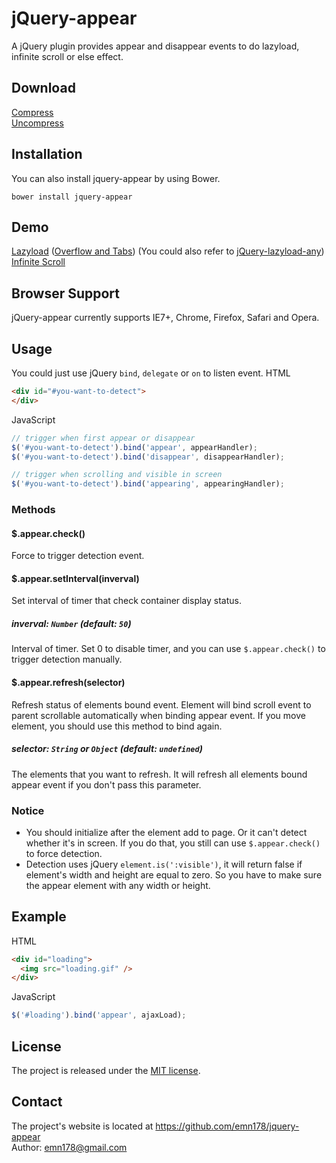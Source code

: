 # jQuery-appear
A jQuery plugin provides appear and disappear events to do lazyload, infinite scroll or else effect.

## Download
[Compress](https://raw.github.com/emn178/jquery-appear/master/build/jquery.appear.min.js)  
[Uncompress](https://raw.github.com/emn178/jquery-appear/master/src/jquery.appear.js)

## Installation
You can also install jquery-appear by using Bower.
```
bower install jquery-appear
```

## Demo
[Lazyload](http://emn178.github.io/jquery-appear/samples/lazyload/) ([Overflow and Tabs](http://emn178.github.io/jquery-appear/samples/overflow/)) (You could also refer to [jQuery-lazyload-any](http://github.io/emn178/jquery-lazyload-any/))  
[Infinite Scroll](http://emn178.github.io/jquery-appear/samples/infinite-scroll/)  

## Browser Support
jQuery-appear currently supports IE7+, Chrome, Firefox, Safari and Opera.

## Usage
You could just use jQuery `bind`, `delegate` or `on` to listen event.
HTML
```HTML
<div id="#you-want-to-detect">
</div>
```
JavaScript
```JavaScript
// trigger when first appear or disappear
$('#you-want-to-detect').bind('appear', appearHandler);
$('#you-want-to-detect').bind('disappear', disappearHandler);

// trigger when scrolling and visible in screen
$('#you-want-to-detect').bind('appearing', appearingHandler);
```

### Methods

#### $.appear.check()

Force to trigger detection event.

#### $.appear.setInterval(inverval)

Set interval of timer that check container display status.

##### *inverval: `Number` (default: `50`)*

Interval of timer. Set 0 to disable timer, and you can use `$.appear.check()` to trigger detection manually.

#### $.appear.refresh(selector)

Refresh status of elements bound event. Element will bind scroll event to parent scrollable automatically when binding appear event. If you move element, you should use this method to bind again.

##### *selector: `String` or `Object` (default: `undefined`)*

The elements that you want to refresh. It will refresh all elements bound appear event if you don't pass this parameter.

### Notice
* You should initialize after the element add to page. Or it can't detect whether it's in screen. If you do that, you still can use `$.appear.check()` to force detection.
* Detection uses jQuery `element.is(':visible')`, it will return false if element's width and height are equal to zero. So you have to make sure the appear element with any width or height.

## Example
HTML
```HTML
<div id="loading">
  <img src="loading.gif" />
</div>
```
JavaScript
```JavaScript
$('#loading').bind('appear', ajaxLoad);
```

## License
The project is released under the [MIT license](http://www.opensource.org/licenses/MIT).

## Contact
The project's website is located at https://github.com/emn178/jquery-appear  
Author: emn178@gmail.com
